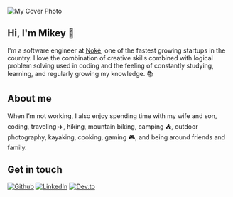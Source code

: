 ![My Cover Photo](https://media-exp1.licdn.com/dms/image/C5616AQG_TzbqmhEAhg/profile-displaybackgroundimage-shrink_350_1400/0?e=1608768000&v=beta&t=U6nEec-HPbkTBhNy5DttHCBiVzEBOlWJOyA-n7u-He0)
## Hi, I'm Mikey 👋
I'm a software engineer at [Nokē](https://noke.com/), one of the fastest growing startups in the country.  I love the combination of creative skills combined with logical problem solving used in coding and the feeling of constantly studying, learning, and regularly growing my knowledge. 📚

## About me

When I’m not working, I also enjoy spending time with my wife and son, coding, traveling ✈️, hiking, mountain biking, camping ⛺, outdoor photography, kayaking, cooking, gaming 🎮, and being around friends and family.

## Get in touch

<p align="left">
	<a href="https://github.com/michaeljamie"><img  src="https://img.shields.io/badge/Github--_.svg?style=social&logo=github" alt="Github"></a>
  <a href="https://www.linkedin.com/in/michaeljamiejohnston/"><img src="https://img.shields.io/badge/LinkedIn--_.svg?style=social&logo=linkedin" alt="LinkedIn"></a>
	<a href="https://dev.to/michaeljamie"><img src="https://img.shields.io/badge/Dev.to--_.svg?style=social&logo=dev.to" alt="Dev.to"></a>
</p>

